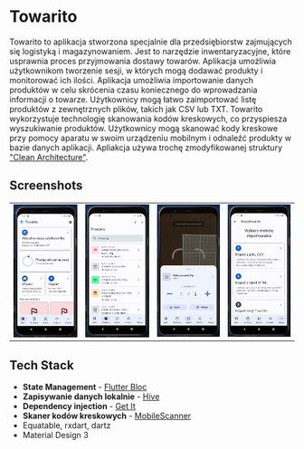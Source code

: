 
# Towarito

Towarito to aplikacja stworzona specjalnie dla przedsiębiorstw zajmujących się logistyką i magazynowaniem. Jest to narzędzie inwentaryzacyjne, które usprawnia proces przyjmowania dostawy towarów. Aplikacja umożliwia użytkownikom tworzenie sesji, w których mogą dodawać produkty i monitorować ich ilości. Aplikacja umożliwia importowanie danych produktów w celu skrócenia czasu koniecznego do wprowadzania informacji o towarze. Użytkownicy mogą łatwo zaimportować listę produktów z zewnętrznych plików, takich jak CSV lub TXT. Towarito wykorzystuje technologię skanowania kodów kreskowych, co przyspiesza wyszukiwanie produktów. Użytkownicy mogą skanować kody kreskowe przy pomocy aparatu w swoim urządzeniu mobilnym i odnaleźć produkty w bazie danych aplikacji. Apliakcja używa trochę zmodyfikowanej struktury ["Clean Architecture"](https://resocoder.com/2019/08/27/flutter-tdd-clean-architecture-course-1-explanation-project-structure/).


## Screenshots

|  |  |  |  |
|:---:|:---:|:---:|:---:|
| ![App Screenshot](readme_assets/screenshot1.png) | ![App Screenshot](readme_assets/screenshot2.png) | ![App Screenshot](readme_assets/screenshot3.png) | ![App Screenshot](readme_assets/screenshot4.png) |


## Tech Stack

 - **State Management** - [Flutter Bloc](https://pub.dev/packages/flutter_bloc)
 - **Zapisywanie danych lokalnie** - [Hive](https://pub.dev/packages/hive)
 - **Dependency injection** - [Get It](https://pub.dev/packages/get_it)
 - **Skaner kodów kreskowych** - [MobileScanner](https://pub.dev/packages/mobile_scanner)
 - Equatable, rxdart, dartz
 - Material Design 3
